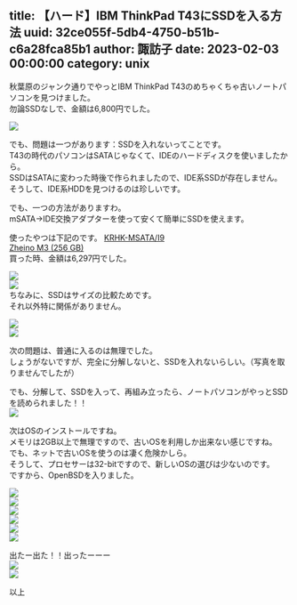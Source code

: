 title: 【ハード】IBM ThinkPad T43にSSDを入る方法
uuid: 32ce055f-5db4-4750-b51b-c6a28fca85b1
author: 諏訪子
date: 2023-02-03 00:00:00
category: unix
----
秋葉原のジャンク通りでやっとIBM ThinkPad T43のめちゃくちゃ古いノートパソコンを見つけました。\
勿論SSDなしで、金額は6,800円でした。

![](https://ass.technicalsuwako.moe/t43-ssd/qlWBD5gMQqqU8QAN2gEryQ.jpg)

でも、問題は一つがあります：SSDを入れないってことです。\
T43の時代のパソコンはSATAじゃなくて、IDEのハードディスクを使いましたから。\
SSDはSATAに変わった時後で作られましたので、IDE系SSDが存在しません。\
そうして、IDE系HDDを見つけるのは珍しいです。

でも、一つの方法がありますわ。\
mSATA→IDE交換アダプターを使って安くて簡単にSSDを使えます。

使ったやつは下記のです。
[KRHK-MSATA/I9](https://www.amazon.co.jp/gp/product/B00EUXS7WG)\
[Zheino M3 (256 GB)](https://www.amazon.co.jp/gp/product/B07GZFGD2B)\
買った時、金額は6,297円でした。

![](https://ass.technicalsuwako.moe/t43-ssd/PO3316IiQyiTgVLQWSesFA.jpg)\
![](https://ass.technicalsuwako.moe/t43-ssd/Lp9-nNNCTM6j4ZN4rwJg2A.jpg)\
ちなみに、SSDはサイズの比較ためです。\
それ以外特に関係がありません。

![](https://ass.technicalsuwako.moe/t43-ssd/ynKP6u4tRoqAkCExe2RkZg.jpg)\
![](https://ass.technicalsuwako.moe/t43-ssd/kRG-xU1uSlqvk6yhP3S1aQ.jpg)

次の問題は、普通に入るのは無理でした。\
しょうがないですが、完全に分解しないと、SSDを入れないらしい。（写真を取りませんでしたが）

でも、分解して、SSDを入って、再組み立ったら、ノートパソコンがやっとSSDを読められました！！\
![](https://ass.technicalsuwako.moe/t43-ssd/12GTLfI9RZiXZu-5Do1X3Q.jpg)

次はOSのインストールですね。\
メモリは2GB以上で無理ですので、古いOSを利用しか出来ない感じですね。\
でも、ネットで古いOSを使うのは凄く危険かしら。\
そうして、プロセサーは32-bitですので、新しいOSの選びは少ないのです。\
ですから、OpenBSDを入りました。

![](https://ass.technicalsuwako.moe/t43-ssd/IBlRnwW_SpqusPmb7zKrTQ.jpg)\
![](https://ass.technicalsuwako.moe/t43-ssd/JZfynYBUSkaaziwsj7ML1A.jpg)\
![](https://ass.technicalsuwako.moe/t43-ssd/D6YGneiMQRqoAX50IG7o6A.jpg)\
![](https://ass.technicalsuwako.moe/t43-ssd/Zc8inzNGQlKKPrOePtsRYw.jpg)\
![](https://ass.technicalsuwako.moe/t43-ssd/3HVQMjXPQviCwY-9dkugzA.jpg)\
![](https://ass.technicalsuwako.moe/t43-ssd/ba1d1zq7TNyHSxJ6nslMOQ.jpg)

出たー出た！！出ったーーー\
![](https://ass.technicalsuwako.moe/t43-ssd/pwpPRGKJS169B3GNYXOnNw.jpg)\
![](https://ass.technicalsuwako.moe/t43-ssd/Z5toPySHRu2HvaS2LzkKtg.jpg)

以上
